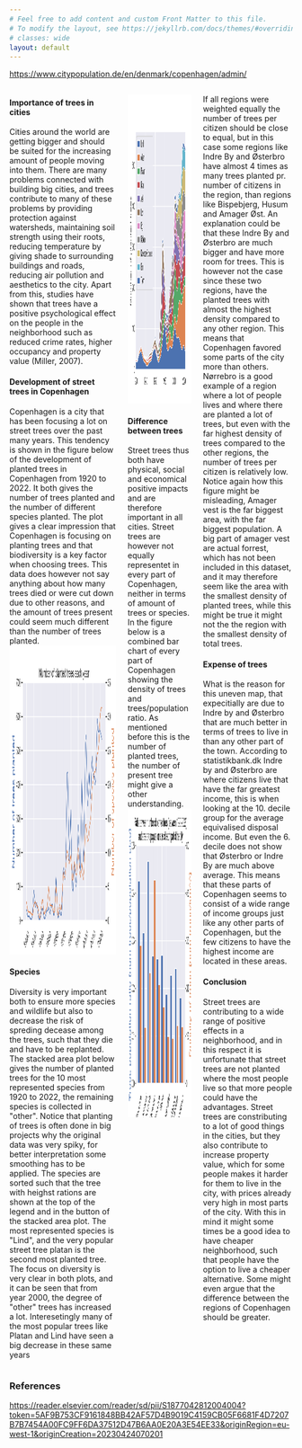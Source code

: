 ```yaml
---
# Feel free to add content and custom Front Matter to this file.
# To modify the layout, see https://jekyllrb.com/docs/themes/#overriding-theme-defaults
# classes: wide
layout: default
---
```


https://www.citypopulation.de/en/denmark/copenhagen/admin/

<div class="columns">
    <div class="column">
        <div class="content">
            <p> 
            <h4>Importance of trees in cities</h4>
            Cities around the world are getting bigger and should be suited for the increasing amount of people moving into them. There are many problems connected with building big cities, and trees contribute to many of these problems by providing protection against watersheds, maintaining soil strength using their roots, reducing temperature by giving shade to surrounding buildings and roads, reducing air pollution and aesthetics to the city. Apart from this, studies have shown that trees have a positive psychological effect on the people in the neighborhood such as reduced crime rates, higher occupancy and property value (Miller, 2007). <br>
            <h4>Development of street trees in Copenhagen</h4>
            Copenhagen is a city that has been focusing a lot on street trees over the past many years. This tendency is shown in the figure below of the development of planted trees in Copenhagen from 1920 to 2022. It both gives the number of trees planted and the number of different species planted. 
            The plot gives a clear impression that Copenhagen is focusing on planting trees and that biodiversity is a key factor when choosing trees.
            This data does however not say anything about how many trees died or were cut down due to other reasons, and the amount of trees present could seem much different than the number of trees planted.
            <img src="https://raw.githubusercontent.com/ToreVang/ToreVang.github.io/main/public/tree_amount_tree_diversity.png"  width="700" height="550">
            <h4>Species</h4>
            Diversity is very important both to ensure more species and wildlife but also to decrease the risk of spreding decease among the trees, such that they die and have to be replanted. The stacked area plot below gives the number of planted trees for the 10 most represented species from 1920 to 2022, the remaining species is collected in "other". Notice that planting of trees is often done in big projects why the original data was very spiky, for better interpretation some smoothing has to be applied. The species are sorted such that the tree with heighst rations are shown at the top of the legend and in the button of the stacked area plot. The most represented species is "Lind", and the very popular street tree platan is the second most planted tree. The focus on diversity is very clear in both plots, and it can be seen that from year 2000, the degree of "other" trees has increased a lot. Interesetingly many of the most popular trees like Platan and Lind have seen a big decrease in these same years
            <!-- The species of trees also differ much from region to region, one thing across many regions is that biodiversity is favored. The plot below shows a stacked area plot for the development of the planted species for all regions in copenhagen over years from 1920 to 2023.
            In copenhagen Lind is the far most planted tree, this is because this was almost the only tree planted the earliest years, expect from a few regions like Brønshøj-Husum who has planted a steady amount of oaks from 1920 to 2023. -->
            </p>
        </div>
    </div>
    <div class="column">
        <div class="content">
            <p> 
            <img src="https://raw.githubusercontent.com/ToreVang/ToreVang.github.io/main/public/stacked_copenhagen.png"  width="700" height="550">
            <h4>Difference between trees</h4>
            Street trees thus both have physical, social and economical positive impacts and are therefore important in all cities. Street trees are however not equally representet in every part of Copenhagen, neither in terms of amount of trees or species. In the figure below is a combined bar chart of every part of Copenhagen showing the density of trees and trees/population ratio. As mentioned before this is the number of planted trees, the number of present tree might give a other understanding.
            <img src="https://raw.githubusercontent.com/ToreVang/ToreVang.github.io/main/public/tree_density_tree_population_ratio.png"  width="700" height="550"> </p>
        </div>
    </div>
    <div class="column">
        <div class="content">
            <p> 
            If all regions were weighted equally the number of trees per citizen should be close to equal, but in this case some regions like Indre By and Østerbro have almost 4 times as many trees planted pr. number of citizens in the region, than regions like Bispebjerg, Husum and Amager Øst. An explanation could be that these Indre By and Østerbro are much bigger and have more room for trees. This is however not the case since these two regions, have the planted trees with almost the highest density compared to any other region. This means that Copenhagen favored some parts of the city more than others. 
            Nørrebro is a good example of a region where a lot of people lives and where there are planted a lot of trees, but even with the far highest density of trees compared to the other regions, the number of trees per citizen is relatively low.<br>
            Notice again how this figure might be misleading, Amager vest is the far biggest area, with the far biggest population. A big part of amager vest are actual forrest, which has not been included in this dataset, and it may therefore seem like the area with the smallest density of planted trees, while this might be true it might not the the region with the smallest density of total trees.
            <h4>Expense of trees</h4>
            What is the reason for this uneven map, that expecitially are due to Indre by and Østerbro that are much better in terms of trees to live in than any other part of the town. According to statistikbank.dk Indre by and Østerbro are where citizens live that have the far greatest income, this is when looking at the 10. decile group for the average equivalised disposal income. But even the 6. decile does not show that Østerbro or Indre By are much above average. This means that these parts of Copenhagen seems to consist of a wide range of income groups just like any other parts of Copenhagen, but the few citizens to have the highest income are located in these areas. 
            <h4>Conclusion</h4>
            Street trees are contributing to a wide range of positive effects in a neighborhood, and in this respect it is unfortunate that street trees are not planted where the most people live so that more people could have the advantages. Street trees are constributing to a lot of good things in the cities, but they also contribute to increase property value, which for some people makes it harder for them to live in the city, with prices already very high in most parts of the city. With this in mind it might some times be a good idea to have cheaper neighborhood, such that people have the option to live a cheaper alternative. Some might even argue that the difference between the regions of Copenhagen should be greater. </p>
        </div>
    </div>
</div>
<!-- It is a shame that street trees are not When choosing where to live, trees might be a good indication of the quality of the neighborhood. If focusing completely on trees a high density should be preferable, but as seen, a high tree density is correlated to the trees per population size thus the population size, meaning that these areas often are crowded, which for some people are due to negative consequenses. These people should also take the trees per population size into account, these are the areas that have many tree but few people compared to trees. As mentioned these regions are also the most expensive. -->
<!-- <embed
    type="text/html" 
    src="{{site.baseurl}}/public/custom_filename.html"
    width="1400"
    height="900"
    > -->

### References

https://reader.elsevier.com/reader/sd/pii/S1877042812004004?token=5AF9B753CF9161848BB42AF57D4B9019C4159CB05F6681F4D7207B7B7454A00FC9FF6DA37512D47B6AA0E20A3E54EE33&originRegion=eu-west-1&originCreation=20230424070201
